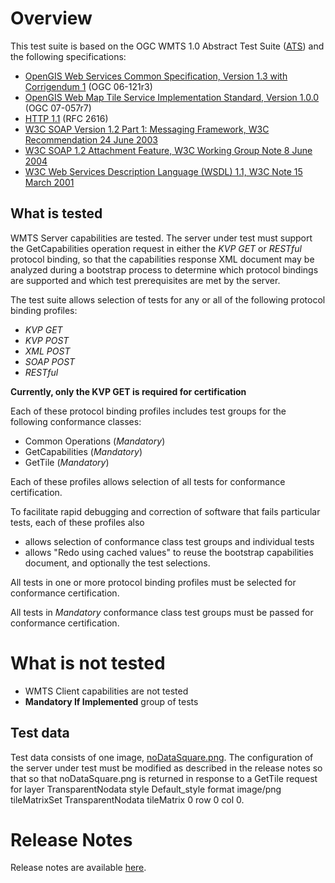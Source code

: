 # Overview

This test suite is based on the OGC WMTS 1.0 Abstract Test Suite ([ATS](ats.html)) and the following specifications:

*   [OpenGIS Web Services Common Specification, Version 1.3 with Corrigendum 1](http://portal.opengeospatial.org/files/?artifact_id=20040) (OGC 06-121r3)
*   [OpenGIS Web Map Tile Service Implementation Standard, Version 1.0.0](http://portal.opengeospatial.org/files/?artifact_id=35326) (OGC 07-057r7)
*   [HTTP 1.1](http://www.ietf.org/rfc/rfc2616) (RFC 2616)
*   [W3C SOAP Version 1.2 Part 1: Messaging Framework, W3C Recommendation 24 June 2003](http://www.w3.org/TR/2003/REC-soap12-part1-20030624/)
*   [W3C SOAP 1.2 Attachment Feature, W3C Working Group Note 8 June 2004](http://www.w3.org/TR/soap12-af/)
*   [W3C Web Services Description Language (WSDL) 1.1, W3C Note 15 March 2001](http://www.w3.org/TR/wsdl)


## What is tested

WMTS Server capabilities are tested. The server under test must support the GetCapabilities operation request in either the _KVP GET_ or _RESTful_ protocol binding, so that the capabilities response XML document may be analyzed during a bootstrap process to determine which protocol bindings are supported and which test prerequisites are met by the server.

The test suite allows selection of tests for any or all of the following protocol binding profiles:

*   _KVP GET_
*   _KVP POST_
*   _XML POST_
*   _SOAP POST_
*   _RESTful_

**Currently, only the KVP GET is required for certification**

Each of these protocol binding profiles includes test groups for the following conformance classes:

*   Common Operations (_Mandatory_)
*   GetCapabilities (_Mandatory_)
*   GetTile (_Mandatory_)

Each of these profiles allows selection of all tests for conformance certification.

To facilitate rapid debugging and correction of software that fails particular tests, each of these profiles also

*   allows selection of conformance class test groups and individual tests
*   allows "Redo using cached values" to reuse the bootstrap capabilities document, and optionally the test selections.

All tests in one or more protocol binding profiles must be selected for conformance certification.

All tests in _Mandatory_ conformance class test groups must be passed for conformance certification. 

<!---

 Tests in _Mandatory If Implemented_ conformance class test groups are skipped if the capabilities they test are not implemented by the server under test. All tests in _Mandatory If Implemented_ conformance class test groups for capabilities that are implemented by the server under test must be passed for conformance class certification.

-->

# What is not tested

* WMTS Client capabilities are not tested
* **Mandatory If Implemented** group of tests


## Test data

Test data consists of one image, [noDataSquare.png](./images/nodataSquare.png). The configuration of the server under test must be modified as described in the release notes so that so that noDataSquare.png is returned in response to a GetTile request for layer TransparentNodata style Default_style format image/png tileMatrixSet TransparentNodata tileMatrix 0 row 0 col 0.

# Release Notes
Release notes are available [here](relnotes.html).
